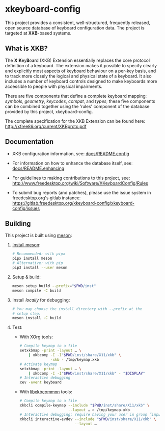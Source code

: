 # xkeyboard-config

This project provides a consistent, well-structured, frequently
released, open source database of keyboard configuration data.
The project is targeted at **XKB**-based systems.

## What is XKB?

The **X** **K**ey**B**oard (XKB) Extension essentially replaces the core
protocol definition of a keyboard. The extension makes it possible to
specify clearly and explicitly most aspects of keyboard behaviour on a
per-key basis, and to track more closely the logical and physical state
of a keyboard. It also includes a number of keyboard controls designed
to make keyboards more accessible to people with physical impairments.

There are five components that define a complete keyboard mapping:
*symbols*, *geometry*, *keycodes*, *compat*, and *types*; these five
components can be combined together using the 'rules' component of the
database provided by this project, xkeyboard-config.

The complete specification for the XKB Extension can be found here:
http://xfree86.org/current/XKBproto.pdf

## Documentation

- XKB configuration information, see:
  [docs/README.config](docs/README.config)

- For information on how to enhance the database itself, see:
  [docs/README.enhancing](docs/README.enhancing)

- For guidelines to making contributions to this project, see:
  http://www.freedesktop.org/wiki/Software/XKeyboardConfig/Rules

- To submit bug reports (and patches), please use the issue system in
  freedesktop.org's gitlab instance:
  https://gitlab.freedesktop.org/xkeyboard-config/xkeyboard-config/issues

## Building

This project is built using [meson]:

  1. [Install meson]:

     ```bash
     # Recommended: with pipx
     pipx install meson
     # Alternative: with pip
     pip3 install --user meson
     ```

  2. Setup & build:

     ```bash
     meson setup build --prefix="$PWD/inst"
     meson compile -C build
     ```

  3. Install *locally* for debugging:

     ```bash
     # You may choose the install directory with --prefix at the
     # setup step.
     meson install -C build
     ```

  4. Test:

     - With XOrg tools:

       ```bash
       # Compile keymap to a file
       setxkbmap -print -layout … \
           | xkbcomp -I -I"$PWD/inst/share/X11/xkb" \
                     -xkb - /tmp/keymap.xkb
       # Activate keymap
       setxkbmap -print -layout … \
           | xkbcomp -I -I"$PWD/inst/share/X11/xkb" - "$DISPLAY"
       # Interactive debugging
       xev -event keyboard
       ```

     - With [libxkbcommon] tools:

       ```bash
       # Compile keymap to a file
       xkbcli compile-keymap --include "$PWD/inst/share/X11/xkb" \
                             --layout … > /tmp/keymap.xkb
       # Interactive debugging; require having your user in group “input”
       xkbcli interactive-evdev --include "$PWD/inst/share/X11/xkb" \
                                --layout …
       ```

[meson]: https://mesonbuild.com
[Install meson]: https://mesonbuild.com/Getting-meson.html
[libxkbcommon]: https://github.com/xkbcommon/libxkbcommon

